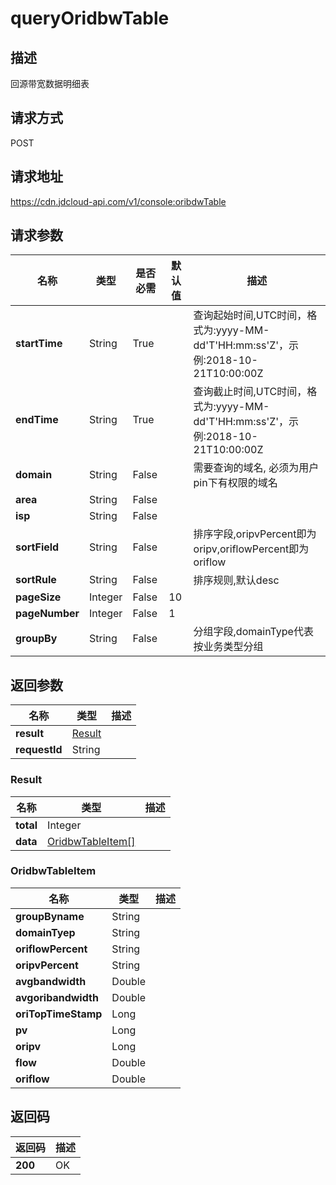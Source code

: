 # queryOridbwTable


## 描述
回源带宽数据明细表

## 请求方式
POST

## 请求地址
https://cdn.jdcloud-api.com/v1/console:oribdwTable


## 请求参数
|名称|类型|是否必需|默认值|描述|
|---|---|---|---|---|
|**startTime**|String|True| |查询起始时间,UTC时间，格式为:yyyy-MM-dd'T'HH:mm:ss'Z'，示例:2018-10-21T10:00:00Z|
|**endTime**|String|True| |查询截止时间,UTC时间，格式为:yyyy-MM-dd'T'HH:mm:ss'Z'，示例:2018-10-21T10:00:00Z|
|**domain**|String|False| |需要查询的域名, 必须为用户pin下有权限的域名|
|**area**|String|False| | |
|**isp**|String|False| | |
|**sortField**|String|False| |排序字段,oripvPercent即为oripv,oriflowPercent即为oriflow|
|**sortRule**|String|False| |排序规则,默认desc|
|**pageSize**|Integer|False|10| |
|**pageNumber**|Integer|False|1| |
|**groupBy**|String|False| |分组字段,domainType代表按业务类型分组|


## 返回参数
|名称|类型|描述|
|---|---|---|
|**result**|[Result](#result)| |
|**requestId**|String| |

### <div id="Result">Result</div>
|名称|类型|描述|
|---|---|---|
|**total**|Integer| |
|**data**|[OridbwTableItem[]](#oridbwtableitem)| |
### <div id="OridbwTableItem">OridbwTableItem</div>
|名称|类型|描述|
|---|---|---|
|**groupByname**|String| |
|**domainTyep**|String| |
|**oriflowPercent**|String| |
|**oripvPercent**|String| |
|**avgbandwidth**|Double| |
|**avgoribandwidth**|Double| |
|**oriTopTimeStamp**|Long| |
|**pv**|Long| |
|**oripv**|Long| |
|**flow**|Double| |
|**oriflow**|Double| |

## 返回码
|返回码|描述|
|---|---|
|**200**|OK|
